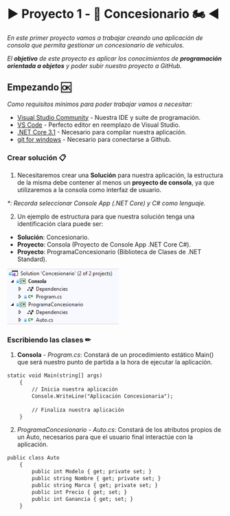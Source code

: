 # ▶ Proyecto 1 - 🚗 Concesionario 🏍 ◀

_En este primer proyecto vamos a trabajar creando una aplicación de consola que permita gestionar un concesionario de vehiculos._

_El **objetivo** de este proyecto es aplicar los conocimientos de **programación orientada a objetos** y poder subir nuestro proyecto a GitHub._

## Empezando 🆗

_Como requisitos mínimos para poder trabajar vamos a necesitar:_

* [Visual Studio Community](https://visualstudio.microsoft.com/es/vs/community/) - Nuestra IDE y suite de programación.
* [VS Code](http://www.dropwizard.io/1.0.2/docs/) - Perfecto editor en reemplazo de Visual Studio.
* [.NET Core 3.1](https://dotnet.microsoft.com/download/dotnet-core/3.1) - Necesario para compilar nuestra aplicación.
* [git for windows](https://gitforwindows.org/) - Necesario para conectarse a Github.

### Crear solución 📋

1. Necesitaremos crear una **Solución** para nuestra aplicación, la estructura de la misma debe contener al menos un **proyecto de consola**, ya que utilizaremos a la consola como interfaz de usuario.

_*: Recorda seleccionar Console App (.NET Core) y C# como lenguaje._

2. Un ejemplo de estructura para que nuestra solución tenga una identificación clara puede ser:

- **Solución**: Concesionario.
- **Proyecto**: Consola (Proyecto de Console App .NET Core C#).
- **Proyecto**: ProgramaConcesionario (Biblioteca de Clases de .NET Standard).

![Solution](img/solution.png)

### Escribiendo las clases ✏

1. **Consola** - _Program.cs_: Constará de un procedimiento estático Main() que será nuestro punto de partida a la hora de ejecutar la aplicación.


```
static void Main(string[] args)
    {
        // Inicia nuestra aplicación 
        Console.WriteLine("Aplicación Concesionaria");

        // Finaliza nuestra aplicación
    }
```

2. *ProgramaConcesionario* - _Auto.cs_: Constará de los atributos propios de un Auto, necesarios para que el usuario final interactúe con la aplicación.

```
public class Auto
    {
        public int Modelo { get; private set; }
        public string Nombre { get; private set; }
        public string Marca { get; private set; }
        public int Precio { get; set; }
        public int Ganancia { get; set; }
    }
```
